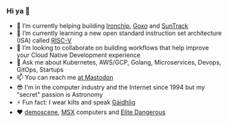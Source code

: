 ### Hi ya 👋

- 🔭 I’m currently helping building [Ironchip](https://ironchip.com), [Goxo](https://www.goxo.es) and [SunTrack](https://www.suntrack.services)
- 🌱 I’m currently learning a new open standard instruction set architecture (ISA) called [RISC-V](https://riscv.org)
- 👯 I’m looking to collaborate on building workflows that help improve your Cloud Native Development experience
- 💬 Ask me about Kubernetes, AWS/GCP, Golang, Microservices, Devops, GitOps, Startups
- 📫 You can reach me [at Mastodon](https://mastodon.social)
- 😎 I'm in the computer industry and the Internet since 1994 but my "secret" passion is Astronomy
- ⚡ Fun fact: I wear kilts and speak [Gàidhlig](https://en.wikipedia.org/wiki/Scottish_Gaelic)
- ❤️ [demoscene](https://www.pouet.net), [MSX](https://www.msx.org) computers and [Elite Dangerous](https://inara.cz/cmdr/130103/)
